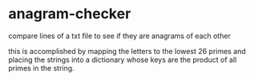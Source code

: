 # anagram-checker
compare lines of a txt file to see if they are anagrams of each other

this is accomplished by mapping the letters to the lowest 26 primes and placing the strings into a dictionary whose keys are the product of all primes in the string.
